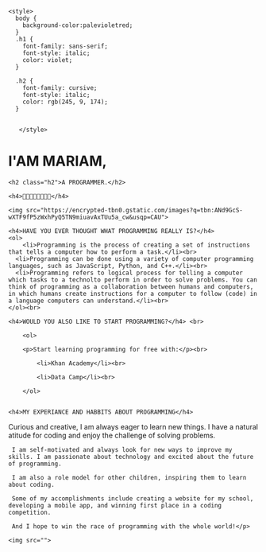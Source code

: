 

<head>
    <meta charset="UTF-8">
    <title>MARIAM THE PROGRAMMER</title>
  
    <style>
      body {
        background-color:palevioletred;
      }
      .h1 {
        font-family: sans-serif;
        font-style: italic;
        color: violet;
      } 
    
      .h2 {
        font-family: cursive;
        font-style: italic;
        color: rgb(245, 9, 174);
      } 
    
    
       </style>
</head>

<body>
    <h1 class="h1">I'AM MARIAM,</h1>

    <h2 class="h2">A PROGRAMMER.</h2>

    <h4>💜🧡💛💚💙💗💕💝</h4>
    
    <img src="https://encrypted-tbn0.gstatic.com/images?q=tbn:ANd9GcS-wXTF9fP5zWxhPyQ5TN9miuavAxTUu5a_cw&usqp=CAU">

    <h4>HAVE YOU EVER THOUGHT WHAT PROGRAMMING REALLY IS?</h4>
    <ol>
        <li>Programming is the process of creating a set of instructions that tells a computer how to perform a task.</li><br>
      <li>Programming can be done using a variety of computer programming languages, such as JavaScript, Python, and C++.</li><br>
      <li>Programming refers to logical process for telling a computer which tasks to a technolto perform in order to solve problems. You can think of programming as a collaboration between humans and computers, in which humans create instructions for a computer to follow (code) in a language computers can understand.</li><br>
    </ol><br>

    <h4>WOULD YOU ALSO LIKE TO START PROGRAMMING?</h4> <br>    

        <ol>
             
        <p>Start learning programming for free with:</p><br>

            <li>Khan Academy</li><br>

            <li>Data Camp</li><br>

        </ol>


    <h4>MY EXPERIANCE AND HABBITS ABOUT PROGRAMMING</h4>

  <p>Curious and creative, I am always eager to learn new things. I have a natural atitude for coding and enjoy the challenge of solving problems.

     I am self-motivated and always look for new ways to improve my skills. I am passionate about technology and excited about the future of programming.

     I am also a role model for other children, inspiring them to learn about coding.
    
     Some of my accomplishments include creating a website for my school, developing a mobile app, and winning first place in a coding competition.

     And I hope to win the race of programming with the whole world!</p>

    <img src="">


  </body>
  </html>
